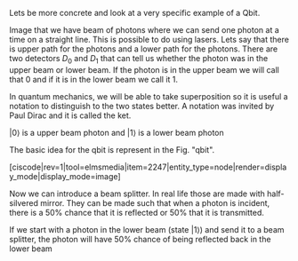 Lets be more concrete and look at a very specific example of a Qbit. 

Image that we have beam of photons where we can send one photon at a time on a straight line. This is possible to do using lasers. Lets say that there is upper path for the photons and a lower path for the photons. There are two detectors $D_0$ and $D_1$ that can tell us whether the photon was in the upper beam or lower beam. If the photon is in the upper beam we will call that 0 and if it is in the lower beam we call it 1. 

In quantum mechanics, we will be able to take superposition so it is useful a notation to distinguish to the two states better. A notation was invited by Paul Dirac and it is called the ket. 

$\lvert 0\rangle$ is a upper beam photon and 
$\lvert 1\rangle$ is a lower beam photon

The basic idea for the qbit is represent in the Fig. "qbit". 

[ciscode|rev=1|tool=elmsmedia|item=2247|entity_type=node|render=display_mode|display_mode=image]

Now we can introduce a beam splitter. In real life those are made with half-silvered mirror. They can be made such that when a photon is incident, there is a 50% chance that it is reflected or 50% that it is transmitted. 

If we start with a photon in the lower beam (state $\lvert 1\rangle$) and send it to a beam splitter, the photon will have 50% chance of being reflected back in the lower beam 